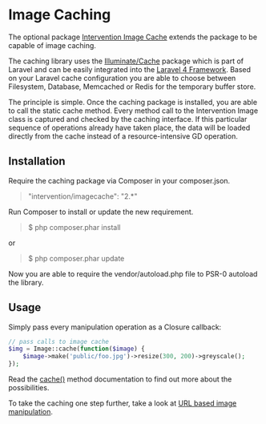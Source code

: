 # Image Caching

The optional package [Intervention Image Cache](https://packagist.org/packages/intervention/imagecache) extends the package to be capable of image caching.

The caching library uses the [Illuminate/Cache](https://github.com/illuminate/cache/) package which is part of Laravel and can be easily integrated into the [Laravel 4 Framework](http://laravel.com). Based on your Laravel cache configuration you are able to choose between Filesystem, Database, Memcached or Redis for the temporary buffer store.

The principle is simple. Once the caching package is installed, you are able to call the static cache method. Every method call to the Intervention Image class is captured and checked by the caching interface. If this particular sequence of operations already have taken place, the data will be loaded directly from the cache instead of a resource-intensive GD operation.


## Installation

Require the caching package via Composer in your composer.json.

> "intervention/imagecache": "2.*"

Run Composer to install or update the new requirement.

> $ php composer.phar install

or

> $ php composer.phar update

Now you are able to require the vendor/autoload.php file to PSR-0 autoload the library.

## Usage

Simply pass every manipulation operation as a Closure callback:

```php
// pass calls to image cache
$img = Image::cache(function($image) {
    $image->make('public/foo.jpg')->resize(300, 200)->greyscale();
});
```

Read the [cache()](/api/cache) method documentation to find out more about the possibilities.

To take the caching one step further, take a look at [URL based image manipulation](/usage/url).